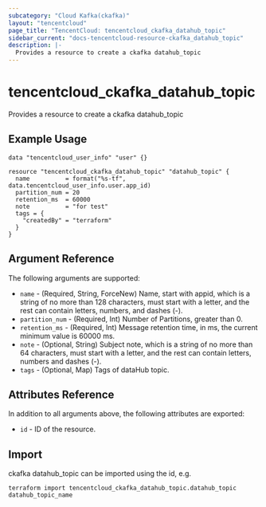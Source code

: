 ```yaml
---
subcategory: "Cloud Kafka(ckafka)"
layout: "tencentcloud"
page_title: "TencentCloud: tencentcloud_ckafka_datahub_topic"
sidebar_current: "docs-tencentcloud-resource-ckafka_datahub_topic"
description: |-
  Provides a resource to create a ckafka datahub_topic
---
```


# tencentcloud_ckafka_datahub_topic

Provides a resource to create a ckafka datahub_topic

## Example Usage

```hcl
data "tencentcloud_user_info" "user" {}

resource "tencentcloud_ckafka_datahub_topic" "datahub_topic" {
  name          = format("%s-tf", data.tencentcloud_user_info.user.app_id)
  partition_num = 20
  retention_ms  = 60000
  note          = "for test"
  tags = {
    "createdBy" = "terraform"
  }
}
```

## Argument Reference

The following arguments are supported:

* `name` - (Required, String, ForceNew) Name, start with appid, which is a string of no more than 128 characters, must start with a letter, and the rest can contain letters, numbers, and dashes (-).
* `partition_num` - (Required, Int) Number of Partitions, greater than 0.
* `retention_ms` - (Required, Int) Message retention time, in ms, the current minimum value is 60000 ms.
* `note` - (Optional, String) Subject note, which is a string of no more than 64 characters, must start with a letter, and the rest can contain letters, numbers and dashes (-).
* `tags` - (Optional, Map) Tags of dataHub topic.

## Attributes Reference

In addition to all arguments above, the following attributes are exported:

* `id` - ID of the resource.




## Import

ckafka datahub_topic can be imported using the id, e.g.

```
terraform import tencentcloud_ckafka_datahub_topic.datahub_topic datahub_topic_name
```

